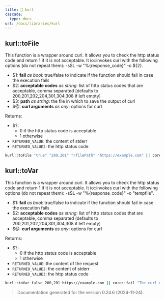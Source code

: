 ```yaml
---
title: 📂 kurl
cascade:
  type: docs
url: /docs/libraries/kurl
---
```


##  kurl::toFile

This function is a wrapper around curl.
It allows you to check the http status code and return 1 if it is not acceptable.
It io::invokes curl with the following options (do not repeat them): -sSL -w "%{response_code}" -o ${2}.

- $1: **fail** _as bool_:
      true/false to indicate if the function should fail in case the execution fails
- $2: **acceptable codes** _as string_:
      list of http status codes that are acceptable, comma separated
      (defaults to 200,201,202,204,301,304,308 if left empty)
- $3: **path** _as string_:
      the file in which to save the output of curl
- $@: **curl arguments** _as any_:
      options for curl

Returns:

- $?:
  - 0 if the http status code is acceptable
  - 1 otherwise
- `RETURNED_VALUE`: the content of stderr
- `RETURNED_VALUE2`: the http status code

```bash
kurl::toFile "true" "200,201" "/filePath" "https://example.com" || core::fail "The curl command failed."
```


## kurl::toVar

This function is a wrapper around curl.
It allows you to check the http status code and return 1 if it is not acceptable.
It io::invokes curl with the following options (do not repeat them): -sSL -w "%{response_code}" -o "tempfile".

- $1: **fail** _as bool_:
      true/false to indicate if the function should fail in case the execution fails
- $2: **acceptable codes** _as string_:
      list of http status codes that are acceptable, comma separated
      (defaults to 200,201,202,204,301,304,308 if left empty)
- $@: **curl arguments** _as any_:
      options for curl

Returns:

- $?:
  - 0 if the http status code is acceptable
  - 1 otherwise
- `RETURNED_VALUE`: the content of the request
- `RETURNED_VALUE2`: the content of stderr
- `RETURNED_VALUE3`: the http status code

```bash
kurl::toVar false 200,201 https://example.com || core::fail "The curl command failed."
```




> Documentation generated for the version 0.24.6 (2024-11-24).
